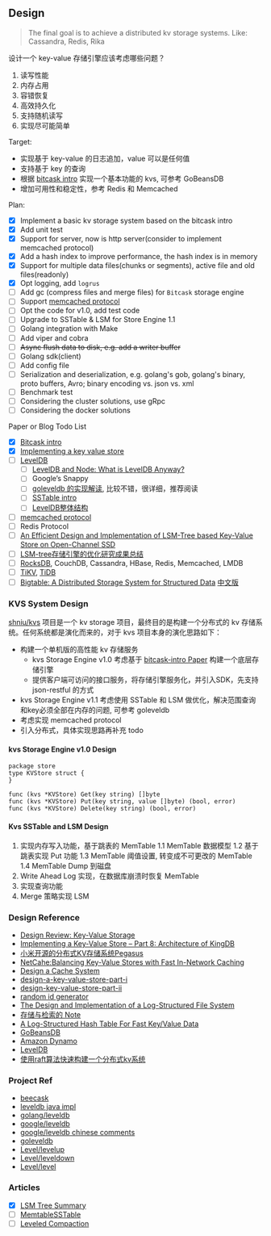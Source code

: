 
## Design

> The final goal is to achieve a distributed kv storage systems. Like: Cassandra, Redis, Rika

设计一个 key-value 存储引擎应该考虑哪些问题？
1. 读写性能
2. 内存占用
3. 容错恢复
4. 高效持久化
5. 支持随机读写
6. 实现尽可能简单

Target:

- 实现基于 key-value 的日志追加，value 可以是任何值
- 支持基于 key 的查询
- 根据 [bitcask intro](https://github.com/basho/bitcask/blob/develop/doc/bitcask-intro.pdf) 实现一个基本功能的 kvs, 可参考 GoBeansDB
- 增加可用性和稳定性，参考 Redis 和 Memcached

Plan:

- [x] Implement a basic kv storage system based on the bitcask intro
- [x] Add unit test
- [x] Support for server, now is http server(consider to implement memcached protocol)
- [x] Add a hash index to improve performance, the hash index is in memory
- [x] Support for multiple data files(chunks or segments), active file and old files(readonly)
- [x] Opt logging, add `logrus`
- [ ] Add gc (compress files and merge files) for `Bitcask` storage engine
- [ ] Support [memcached protocol](https://github.com/memcached/memcached/blob/master/doc/protocol.txt)
- [ ] Opt the code for v1.0, add test code
- [ ] Upgrade to SSTable & LSM for Store Engine 1.1
- [ ] Golang integration with Make
- [ ] Add viper and cobra
- [ ] ~~Async flush data to disk, e.g. add a writer buffer~~
- [ ] Golang sdk(client)
- [ ] Add config file
- [ ] Serialization and deserialization, e.g. golang's gob, golang's binary, proto buffers, Avro; binary encoding vs. json vs. xml
- [ ] Benchmark test
- [ ] Considering the cluster solutions, use gRpc
- [ ] Considering the docker solutions

Paper or Blog Todo List

- [x] [Bitcask intro](https://github.com/basho/bitcask/blob/develop/doc/bitcask-intro.pdf)
- [x] [Implementing a key value store](http://codecapsule.com/2012/11/07/ikvs-implementing-a-key-value-store-table-of-contents/)
- [ ] [LevelDB](https://github.com/google/leveldb/blob/master/doc/impl.md)
  - [ ] [LevelDB and Node: What is LevelDB Anyway?](http://web.archive.org/web/20130502222338/http://dailyjs.com/2013/04/19/leveldb-and-node-1/)
  - [ ] Google’s Snappy
  - [ ] [goleveldb 的实现解读](https://leveldb-handbook.readthedocs.io/zh/latest/basic.html), 比较不错，很详细，推荐阅读
  - [ ] [SSTable intro](https://www.igvita.com/2012/02/06/sstable-and-log-structured-storage-leveldb/)
  - [ ] [LevelDB整体结构](https://soulmachine.gitbooks.io/system-design/content/cn/key-value-store.html)
- [ ] [memcached protocol](https://github.com/memcached/memcached/blob/master/doc/protocol.txt)
- [ ] Redis Protocol
- [ ] [An Efficient Design and Implementation of LSM-Tree based Key-Value Store on Open-Channel SSD](http://ranger.uta.edu/~sjiang/pubs/papers/wang14-LSM-SDF.pdf)
- [ ] [LSM-tree存储引擎的优化研究成果总结](https://mp.weixin.qq.com/s/uUFeK2ptyG7r8Fnmsry3Sw)
- [ ] [RocksDB](https://github.com/facebook/rocksdb), CouchDB, Cassandra, HBase, Redis, Memcached, LMDB
- [ ] [TiKV](https://github.com/tikv/tikv), [TiDB](https://pingcap.com/docs-cn/)
- [ ] [Bigtable: A Distributed Storage System for Structured Data](https://ai.google/research/pubs/pub27898) [中文版](http://blog.bizcloudsoft.com/wp-content/uploads/Google-Bigtable%E4%B8%AD%E6%96%87%E7%89%88_1.0.pdf)

### KVS System Design

[shniu/kvs](https://github.com/shniu/kvs) 项目是一个 kv storage 项目，最终目的是构建一个分布式的 kv 存储系统。任何系统都是演化而来的，对于 kvs 项目本身的演化思路如下：

* 构建一个单机版的高性能 kv 存储服务
  * kvs Storage Engine v1.0 考虑基于 [bitcask-intro Paper](https://github.com/basho/bitcask/blob/develop/doc/bitcask-intro.pdf) 构建一个底层存储引擎
  * 提供客户端可访问的接口服务，将存储引擎服务化，并引入SDK，先支持 json-restful 的方式
* kvs Storage Engine v1.1 考虑使用 SSTable 和 LSM 做优化，解决范围查询和key必须全部在内存的问题, 可参考 goleveldb
* 考虑实现 memcached protocol
* 引入分布式，具体实现思路再补充 todo

#### kvs Storage Engine v1.0 Design

```
package store
type KVStore struct {
}

func (kvs *KVStore) Get(key string) []byte
func (kvs *KVStore) Put(key string, value []byte) (bool, error)
func (kvs *KVStore) Delete(key string) (bool, error)
```

#### Kvs SSTable and LSM Design

1. 实现内存写入功能，基于跳表的 MemTable
  1.1 MemTable 数据模型
  1.2 基于跳表实现 Put 功能
  1.3 MemTable 阈值设置, 转变成不可更改的 MemTable
  1.4 MemTable Dump 到磁盘
2. Write Ahead Log 实现，在数据库崩溃时恢复 MemTable
3. 实现查询功能
4. Merge 策略实现 LSM


### Design Reference

- [Design Review: Key-Value Storage](https://mozilla.github.io/firefox-browser-architecture/text/0015-rkv.html)
- [Implementing a Key-Value Store – Part 8: Architecture of KingDB](http://codecapsule.com/2015/05/25/implementing-a-key-value-store-part-8-architecture-of-kingdb/)
- [小米开源的分布式KV存储系统Pegasus](https://blog.csdn.net/pengzhouzhou/article/details/78288369)
- [NetCahe:Balancing Key-Value Stores with Fast In-Network Caching](https://www.jianshu.com/p/7a9224944118)
- [Design a Cache System](http://blog.gainlo.co/index.php/2016/05/17/design-a-cache-system/)
- [design-a-key-value-store-part-i](http://blog.gainlo.co/index.php/2016/06/14/design-a-key-value-store-part-i/)
- [design-key-value-store-part-ii](http://blog.gainlo.co/index.php/2016/06/21/design-key-value-store-part-ii/)
- [random id generator](http://blog.gainlo.co/index.php/2016/06/07/random-id-generator/)
- [The Design and Implementation of a Log-Structured File System](http://research.cs.wisc.edu/areas/os/Qual/papers/lfs.pdf)
- [存储与检索的 Note](https://github.com/shniu/notes/blob/master/reading/系统设计/构建密集型应用.md#存储与检索)
- [A Log-Structured Hash Table For Fast Key/Value Data](http://highscalability.com/blog/2011/1/10/riaks-bitcask-a-log-structured-hash-table-for-fast-keyvalue.html)
- [GoBeansDB](https://github.com/douban/gobeansdb)
- [Amazon Dynamo](https://www.allthingsdistributed.com/files/amazon-dynamo-sosp2007.pdf)
- [LevelDB](http://leveldb.org)
- [使用raft算法快速构建一个分布式kv系统](https://laohanlinux.github.io/2016/04/25/%E4%BD%BF%E7%94%A8raft%E7%AE%97%E6%B3%95%E5%BF%AB%E7%86%9F%E6%9E%84%E5%BB%BA%E4%B8%80%E4%B8%AA%E5%88%86%E5%B8%83%E5%BC%8F%E7%9A%84key-value%E7%B3%BB%E7%BB%9F/)

### Project Ref

- [beecask](https://github.com/yplusplus/beecask)
- [leveldb java impl](https://github.com/dain/leveldb/)
- [golang/leveldb](https://github.com/golang/leveldb)
- [google/leveldb](https://github.com/google/leveldb)
- [google/leveldb chinese comments](https://github.com/cld378632668/leveldb_chinese_comments-Code_analysis)
- [goleveldb](https://github.com/syndtr/goleveldb)
- [Level/levelup](https://github.com/Level/levelup)
- [Level/leveldown](https://github.com/Level/leveldown)
- [Level/level](https://github.com/Level/level)

### Articles

- [x] [LSM Tree Summary](https://liudanking.com/arch/lsm-tree-summary/)
- [ ] [MemtableSSTable](https://wiki.apache.org/cassandra/MemtableSSTable)
- [ ] [Leveled Compaction](https://github.com/facebook/rocksdb/wiki/Leveled-Compaction)